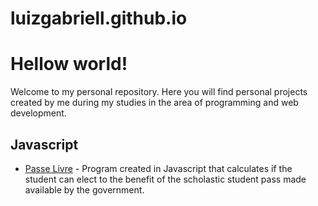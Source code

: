 # luizgabriell.github.io

# Hellow world!

Welcome to my personal repository. Here you will find personal projects created by me during my studies in the area of programming and web development.


<h2>Javascript</h2>

- [Passe Livre](https://luizgabriell.github.io/javascript/passelivre.html) - Program created in Javascript that calculates if the student can elect to the benefit of the scholastic student pass made available by the government.
